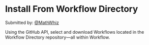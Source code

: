 # Install From Workflow Directory

Submitted by: [@MathWhiz](https://github.com/MathWhiz)

Using the GitHub API, select and download Workflows located in the Workflow Directory repository—all within Workflow.